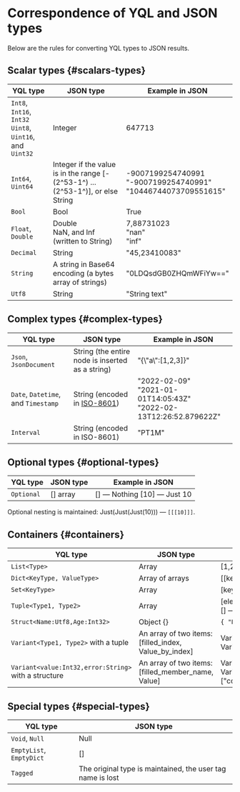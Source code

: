 # Correspondence of YQL and JSON types

Below are the rules for converting YQL types to JSON results.

## Scalar types {#scalars-types}

| YQL type | JSON type | Example in JSON |
| --- | --- | --- |
| `Int8`, `Int16`, `Int32`<br/>`Uint8`, `Uint16`, and `Uint32` | Integer | 647713 |
| `Int64`, `Uint64` | Integer if the value is in the range [-(2^53-1^) ... (2^53-1^)], or else String | -9007199254740991<br/>"-9007199254740991"<br/>"10446744073709551615" <br/> |
| `Bool` | Bool | True |
| `Float`, `Double` | Double<br/>NaN, and Inf (written to String) | 7,88731023<br/>"nan"<br/>"inf" |
| `Decimal` | String | "45,23410083" |
| `String` | A string in Base64 encoding (a bytes array of strings) | "0LDQsdGB0ZHQmWFiYw==" |
| `Utf8` | String | "String text" |

## Complex types {#complex-types}

| YQL type | JSON type | Example in JSON |
| --- | --- | --- |
| `Json`, `JsonDocument` | String (the entire node is inserted as a string) | "{\\\"a\\\":[1,2,3]}" |
| `Date`, `Datetime`, and `Timestamp` | String (encoded in [ISO-8601](https://en.wikipedia.org/wiki/ISO_8601#Durations)) | "2022-02-09"<br/>"2021-01-01T14:05:43Z"<br/>"2022-02-13T12:26:52.879622Z" |
| `Interval` | String (encoded in ISO-8601) | "PT1M" |

## Optional types {#optional-types}

| YQL type | JSON type | Example in JSON |
| --- | --- | --- |
| `Optional` | [] array | [] — Nothing [10] — Just 10 |

Optional nesting is maintained: Just(Just(Just(10))) — `[[[10]]]`.

## Containers {#containers}

| YQL type | JSON type | Example in JSON |
| --- | --- | --- |
| `List<Type>` | Array | [1,2,3,4] |
| `Dict<KeyType, ValueType>` | Array of arrays | [[key1, value1], [key2, value2]] |
| `Set<KeyType>` | Array | [key_value1, key_value2] |
| `Tuple<Type1, Type2>` | Array | [element1, element2, ..]<br/>[] — Empty tuple |
| `Struct<Name:Utf8,Age:Int32>` | Object {} | `{ "Name": "John", "Age": 128 }` |
| `Variant<Type1, Type2>` with a tuple | An array of two items: [filled_index, Value_by_index] | Variant\<Utf8, Int32> Variant(64563, 1) — [1, 64563] |
| `Variant<value:Int32,error:String>` with a structure | An array of two items: [filled_member_name, Value] | Variant\<complete:Bool,error:Utf8><br/>Variant(false, "complete") — ["complete", false] |

## Special types {#special-types}

| YQL type | JSON type |
| --- | --- |
| `Void`, `Null` | Null |
| `EmptyList`, `EmptyDict` | [] |
| `Tagged` | The original type is maintained, the user tag name is lost |
